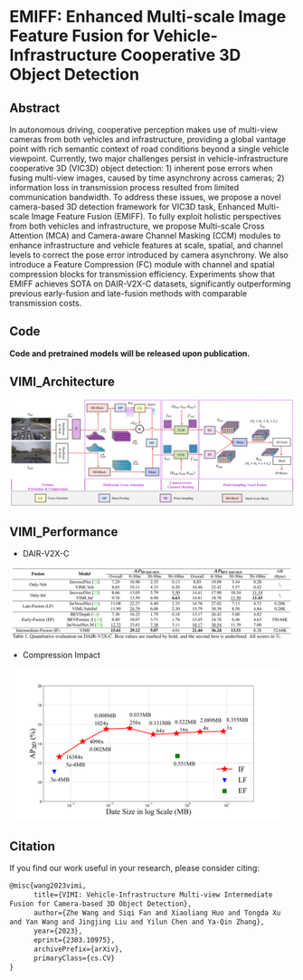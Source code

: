 # EMIFF: Enhanced Multi-scale Image Feature Fusion for Vehicle-Infrastructure Cooperative 3D Object Detection

## Abstract

In autonomous driving, cooperative perception makes use of multi-view cameras from both vehicles and infrastructure, providing a global vantage point with rich semantic context of road conditions beyond a single vehicle viewpoint. Currently, two major challenges persist in vehicle-infrastructure cooperative 3D (VIC3D) object detection: $1)$ inherent pose errors when fusing multi-view images, caused by time asynchrony across cameras;  $2)$ information loss in transmission process resulted from limited communication bandwidth.
To address these issues, we propose a novel camera-based 3D detection framework for VIC3D task, Enhanced Multi-scale Image Feature Fusion (EMIFF).
To fully exploit holistic perspectives from both vehicles and infrastructure, we propose Multi-scale Cross Attention (MCA) and Camera-aware Channel Masking (CCM) modules to enhance infrastructure and vehicle features at scale, spatial, and channel levels to correct the pose error introduced by camera asynchrony. We also introduce a Feature Compression (FC) module with channel and spatial compression blocks for transmission efficiency. Experiments show that EMIFF achieves SOTA on DAIR-V2X-C datasets, significantly outperforming previous early-fusion and late-fusion methods with comparable transmission costs.


## Code

**Code and pretrained models will be released upon publication.**

## VIMI_Architecture
![Architecture](./Fig/VIMI_architecture.png)


## VIMI_Performance
* DAIR-V2X-C

![performance](./Fig/VIMI_performance.png)

* Compression Impact

<!-- ![compression](./Fig/CM_3D.png =960x540) -->

<img src="./Fig/CM_3D.png" width="480" height="270">



## Citation

If you find our work useful in your research, please consider citing:

```
@misc{wang2023vimi,
      title={VIMI: Vehicle-Infrastructure Multi-view Intermediate Fusion for Camera-based 3D Object Detection}, 
      author={Zhe Wang and Siqi Fan and Xiaoliang Huo and Tongda Xu and Yan Wang and Jingjing Liu and Yilun Chen and Ya-Qin Zhang},
      year={2023},
      eprint={2303.10975},
      archivePrefix={arXiv},
      primaryClass={cs.CV}
}
```
